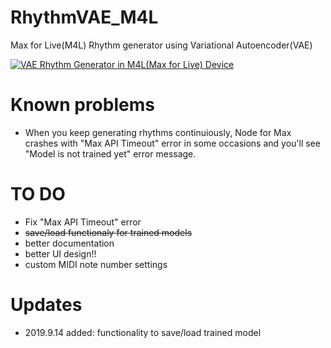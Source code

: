 # RhythmVAE_M4L
Max for Live(M4L) Rhythm generator using Variational Autoencoder(VAE) 

[![VAE Rhythm Generator in M4L(Max for Live) Device](https://img.youtube.com/vi/K64gYkvXoUU/0.jpg)](https://www.youtube.com/watch?v=K64gYkvXoUU "VAE Rhythm Generator in M4L(Max for Live) Device")

# Known problems
- When you keep generating rhythms continuiously, Node for Max crashes with "Max API Timeout" error in some occasions and you'll see "Model is not trained yet" error message.

# TO DO
- Fix "Max API Timeout" error
- ~~save/load functionaly for trained models~~
- better documentation
- better UI design!!
- custom MIDI note number settings

# Updates
- 2019.9.14 added: functionality to save/load trained model 

